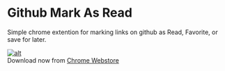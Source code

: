 
# Github Mark As Read

Simple chrome extention for marking links on github as Read, Favorite, or save for later.

[![alt](https://www.google.com/url?sa=i&url=https%3A%2F%2Fdeveloper.chrome.com%2Fdocs%2Fwebstore%2Fbranding%2F&psig=AOvVaw28Di9rzrr4MPY1K2XOHGF4&ust=1616348483360000&source=images&cd=vfe&ved=0CAIQjRxqFwoTCICPoL21v-8CFQAAAAAdAAAAABAD)](https://chrome.google.com/webstore/search/github-mark-as-read)  
Download now from [Chrome Webstore](https://chrome.google.com/webstore/search/github-mark-as-read)

